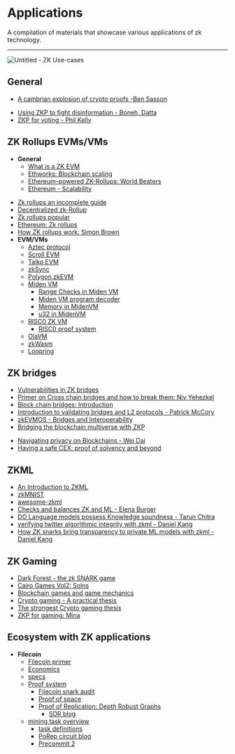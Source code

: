 # Applications

A compilation of materials that showcase various applications of zk technology.

---

![Untitled - ZK Use-cases](https://user-images.githubusercontent.com/122266060/221405688-f5c5d976-c494-4117-b1e8-e8661aa50abf.jpg)

## General

- [A cambrian explosion of crypto proofs -Ben Sasson](https://nakamoto.com/cambrian-explosion-of-crypto-proofs/)
<!-- - [What's next in ZK](broken-link:https://delendum.xyz/2022/11/22/what-to-build-next-in-zero-knowledge.html) -->
- [Using ZKP to fight disinformation - Boneh, Datta](https://medium.com/@boneh/using-zk-proofs-to-fight-disinformation-17e7d57fe52f)
- [ZKP for voting - Phil Kelly](https://blog.o1labs.org/zero-knowledge-proofs-for-voting-3c6a6d5d89db)
  
## ZK Rollups EVMs/VMs

- **General**
  - [What is a ZK EVM](https://www.alchemy.com/overviews/zkevm)
  - [Ethworks: Blockchain scaling](https://ethworks.io/assets/download/zero-knowledge-blockchain-scaling-ethworks.pdf) 
  - [Ethereum-powered ZK-Rollups: World Beaters](https://hackmd.io/QkOUJ-UJQ-CJ7cs_yx6_GA)
  - [Ethereum - Scalability](https://www.taurushq.com/insights/20220131_Taurus_scalability_L2_part1/EthereumL2_Scalability_part1.pdf)  
<!-- - [Decentralizing zk rollups](broken-link:https://delendum.xyz/2022/11/27/decentralization-of-zk-rollups.html) -->
  - [Zk rollups an incomplete guide](https://vitalik.ca/general/2021/01/05/rollup.html#:~:text=One%20important%20compression,SNARKs%20are%20valid.)
  - [Decentralized zk-Rollup](https://hackmd.io/SzneKXSWRJ6yJxzgFm9MwQ?view)
  - [Zk rollups popular](https://limechain.tech/blog/optimistic-rollups-vs-zk-rollups/)
  - [Ethereum: Zk rollups](https://ethereum.org/ph/developers/docs/scaling/zk-rollups/)
  - [How ZK rollups work: Simon Brown](https://medium.com/fcats-blockchain-incubator/how-zk-rollups-work-8ac4d7155b0e)
- **EVM/VMs**
  - [Aztec protocol](https://aztec.network)
  - [Scroll EVM](https://scroll.io)
  - [Taiko EVM](https://taiko.xyz/)
  - [zkSync](https://docs.zksync.io/userdocs/)
  - [Polygon zkEVM](https://polygon.technology/solutions/polygon-zkevm/)
  - [Miden VM](https://wiki.polygon.technology/docs/miden/intro/main)
    - [Range Checks in Miden VM](https://hackmd.io/D-vjBYtHQB2BuOB-HMUG5Q)
    - [Miden VM program decoder](https://hackmd.io/_aaDBzbWRz6EwQQRtK1pzw)
    - [Memory in MidenVM](https://hackmd.io/@bobbinth/HJr56BKKt)
    - [u32 in MidenVM](https://hackmd.io/NC-yRmmtRQSvToTHb96e8Q#u32-operations-in-Miden-VM)
  - [RISC0 ZK VM](https://www.risczero.com)
    - [RISC0 proof system](https://www.risczero.com/proof-system-in-detail.pdf)
  - [OlaVM](https://sin7y.org/)
  - [zkWasm](http://www.delphinuslab.com/)
  - [Loopring](https://loopring.org/#/about)

## ZK bridges

- [Vulnerabilities in ZK bridges](https://blog.chainalysis.com/reports/cross-chain-bridge-hacks-2022/)
- [Primer on Cross chain bridges and how to break them: Niv Yehezkel](https://www.youtube.com/watch?v=tdQ995ahadQ)
- [Block chain bridges: Introduction](https://medium.com/1kxnetwork/blockchain-bridges-5db6afac44f8)
- [Introduction to validating bridges and L2 protocols - Patrick McCory](https://www.youtube.com/watch?v=VLWPl7PsPDQ)
- [zkEVMOS - Bridges and Interoperability](https://www.youtube.com/watch?v=f4kBUe2n0Qk)
- [Bridging the blockchain multiverse with ZKP](https://medium.com/@ingonyama/bridging-the-multichain-universe-with-zero-knowledge-proofs-6157464fbc86)
<!-- - [Cross chain Futur - Delendum](broken-link:https://delendum.xyz/2022/11/28/crosschain-future.html) -->
- [Navigating privacy on Blockchains - Wei Dai](https://wdai.us/posts/navigating-privacy/)
- [Having a safe CEX: proof of solvency and beyond](https://vitalik.ca/general/2022/11/19/proof_of_solvency.html)

## ZKML

- [An Introduction to ZKML](https://worldcoin.org/blog/engineering/intro-to-zkml)
- [zkMNIST](https://0xparc.org/blog/zk-mnist)
- [awesome-zkml](https://github.com/zkml-community/awesome-zkml)
- [Checks and balances ZK and ML - Elena Burger](https://a16zcrypto.com/content/article/checks-and-balances-machine-learning-and-zero-knowledge-proofs/?utm_source=substack&utm_medium=email)
- [DO Language models possess Knowledge soundness - Tarun Chitra](https://hackmd.io/@pinged/zk-and-llms?utm_source=substack&utm_medium=email)
- [verifying twitter algorithmic integrity with zkml - Daniel Kang](https://medium.com/@danieldkang/empowering-users-to-verify-twitters-algorithmic-integrity-with-zkml-65e56d0e9dd9)
- [How ZK snarks bring transparency to private ML models with zkml - Daniel Kang](https://medium.com/@danieldkang/bridging-the-gap-how-zk-snarks-bring-transparency-to-private-ml-models-with-zkml-e0e59708c2fc)

## ZK Gaming

- [Dark Forest - the zk SNARK game](https://blog.zkga.me/announcing-v6)
- [Cairo Games Vol2: Solns](https://solvable.group/posts/cairo-games-vol2/)
- [Blockchain games and game mechanics](https://medium.com/@0xhank/9-hidden-information-mechanics-and-how-to-port-them-into-blockchain-games-2d862f0e16ff)
- [Crypto gaming - A practical thesis](https://medium.com/collab-currency/crypto-gaming-a-most-practical-thesis-ec4f55f53408)
- [The strongest Crypto gaming thesis](https://gubsheep.substack.com/p/the-strongest-crypto-gaming-thesis)
- [ZKP for gaming: Mina](https://blog.o1labs.org/zero-knowledge-proofs-for-games-f8b690a2c1ef)

## Ecosystem with ZK applications

- **Filecoin**
  - [Filecoin primer](https://ipfs.io/ipfs/QmWimYyZHzChb35EYojGduWHBdhf9SD5NHqf8MjZ4n3Qrr/Filecoin-Primer.7-25.pdf)
  - [Economics](https://docs.filecoin.io/about/basics/how-filecoin-works/)
  - [specs](https://spec.filecoin.io)
  - [Proof system](https://filecoin.io/blog/posts/what-sets-us-apart-filecoin-s-proof-system/)
    - [Filecoin snark audit](https://github.com/filecoin-project/rust-fil-proofs/blob/master/audits/protocolai-audit-20200728.pdf)
    - [Proof of space](https://research.protocol.ai/publications/poreps-proofs-of-space-on-useful-data/fisch2018a.pdf)
    - [Proof of Replication: Depth Robust Graphs](https://eprint.iacr.org/2018/702.pdf)
      - [SDR blog](https://trapdoortech.medium.com/filecoin-deep-into-sdr-algorithm-9c7dcc132875)
  - [mining task overview](https://lotus.filecoin.io/storage-providers/get-started/tasks/)
    - [task definitions](https://medium.com/@z1286679231/definition-and-characteristics-of-p1-p2-c1-c2-in-ipfs-filecoin-49daa3b735e3)
    - [PoRep circuit blog](https://trapdoortech.medium.com/filecoin-porep-circuit-introduction-43415d97730c)
    - [Precommit 2](https://trapdoortech.medium.com/filecoin-deep-into-precommit2-logic-710392c6b00c) 

